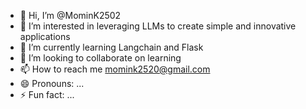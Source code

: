- 👋 Hi, I’m @MominK2502
- 👀 I’m interested in leveraging LLMs to create simple and innovative applications
- 🌱 I’m currently learning Langchain and Flask
- 💞️ I’m looking to collaborate on learning
- 📫 How to reach me momink2520@gmail.com
- 😄 Pronouns: ...
- ⚡ Fun fact: ...

<!---
MominK2502/MominK2502 is a ✨ special ✨ repository because its `README.md` (this file) appears on your GitHub profile.
You can click the Preview link to take a look at your changes.
--->
